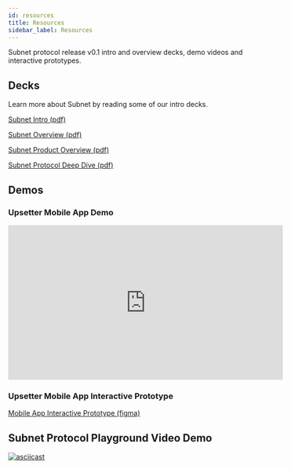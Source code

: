 ```yaml
---
id: resources
title: Resources
sidebar_label: Resources
---
```


Subnet protocol release v0.1 intro and overview decks, demo videos and interactive prototypes.

## Decks

Learn more about Subnet by reading some of our intro decks.

[Subnet Intro (pdf)](/release_distro_v0.1/subnet_intro.pdf)

[Subnet Overview (pdf)](/release_distro_v0.1/subnet_overview.pdf)

[Subnet Product Overview (pdf)](/release_distro_v0.1/subnet_product.pdf)

[Subnet Protocol Deep Dive (pdf)](/release_distro_v0.1/subnet_deep_dive.pdf)

## Demos

### Upsetter Mobile App Demo
<iframe width="560" height="315" src="https://www.youtube-nocookie.com/embed/D04k6BlFowc" title="YouTube video player" frameborder="0" allow="accelerometer; autoplay; clipboard-write; encrypted-media; gyroscope; picture-in-picture" allowfullscreen></iframe>

### Upsetter Mobile App Interactive Prototype

[Mobile App Interactive Prototype (figma)](https://www.figma.com/proto/V27rbpqCGSCXrGcrJFcOu1/Upsetter?embed_host=share&kind=&node-id=333%3A1&scaling=scale-down&starting-point-node-id=333%3A1&hide-ui=1)


## Subnet Protocol Playground Video Demo
[![asciicast](https://asciinema.org/a/W51QFvKxyFq64kOQJh2gVRqVL.svg)](https://asciinema.org/a/W51QFvKxyFq64kOQJh2gVRqVL)
